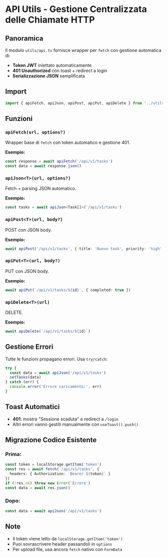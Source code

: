 # API Utils - Gestione Centralizzata delle Chiamate HTTP

## Panoramica
Il modulo `utils/api.ts` fornisce wrapper per `fetch` con gestione automatica di:
- **Token JWT** iniettato automaticamente
- **401 Unauthorized** con toast + redirect a login
- **Serializzazione JSON** semplificata

## Import
```typescript
import { apiFetch, apiJson, apiPost, apiPut, apiDelete } from '../utils/api'
```

## Funzioni

### `apiFetch(url, options?)`
Wrapper base di `fetch` con token automatico e gestione 401.

**Esempio:**
```typescript
const response = await apiFetch('/api/v1/tasks')
const data = await response.json()
```

### `apiJson<T>(url, options?)`
Fetch + parsing JSON automatico.

**Esempio:**
```typescript
const tasks = await apiJson<Task[]>('/api/v1/tasks')
```

### `apiPost<T>(url, body?)`
POST con JSON body.

**Esempio:**
```typescript
await apiPost('/api/v1/tasks', { title: 'Nuovo task', priority: 'high' })
```

### `apiPut<T>(url, body?)`
PUT con JSON body.

**Esempio:**
```typescript
await apiPut(`/api/v1/tasks/${id}`, { completed: true })
```

### `apiDelete<T>(url)`
DELETE.

**Esempio:**
```typescript
await apiDelete(`/api/v1/tasks/${id}`)
```

## Gestione Errori
Tutte le funzioni propagano errori. Usa `try/catch`:

```typescript
try {
  const data = await apiJson('/api/v1/tasks')
  setTasks(data)
} catch (err) {
  console.error('Errore caricamento:', err)
}
```

## Toast Automatici
- **401**: mostra "Sessione scaduta" e redirect a `/login`
- Altri errori vanno gestiti manualmente con `useToast().push()`

## Migrazione Codice Esistente

### Prima:
```typescript
const token = localStorage.getItem('token')
const res = await fetch('/api/v1/tasks', {
  headers: { Authorization: `Bearer ${token}` }
})
if (!res.ok) throw new Error('Errore')
const data = await res.json()
```

### Dopo:
```typescript
const data = await apiJson('/api/v1/tasks')
```

## Note
- Il token viene letto da `localStorage.getItem('token')`
- Puoi sovrascrivere header passandoli in `options`
- Per upload file, usa ancora `fetch` nativo con `FormData`
